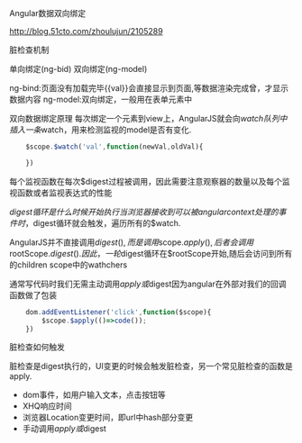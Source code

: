Angular数据双向绑定

http://blog.51cto.com/zhoulujun/2105289

脏检查机制

单向绑定(ng-bid) 双向绑定(ng-model)

ng-bind:页面没有加载完毕{{val}}会直接显示到页面,等数据渲染完成曾，才显示数据内容
ng-model:双向绑定，一般用在表单元素中

双向数据绑定原理
    每次绑定一个元素到view上，AngularJS就会向$watch队列中插入一条$watch，用来检测监视的model是否有变化.
```javascript
    $scope.$watch('val',function(newVal,oldVal){

    })
```

每个监视函数在每次$digest过程被调用，因此需要注意观察器的数量以及每个监视函数或者监视表达式的性能

$digest循环是什么时候开始执行
当浏览器接收到可以被angular context处理的事件时，$digest循环就会触发，遍历所有的$watch.

AngularJS并不直接调用$digest(),而是调用$scope.$apply(),后者会调用$rootScope.$digest().因此，一轮$digest循环在$rootScope开始,随后会访问到所有的children scope中的wathchers

通常写代码时我们无需主动调用$apply或$digest因为angular在外部对我们的回调函数做了包装
```javascript
    dom.addEventListener('click',function($scope){
        $scope.$apply(()=>code());
    })
```

脏检查如何触发

脏检查是digest执行的，UI变更的时候会触发脏检查，另一个常见脏检查的函数是apply.
- dom事件，如用户输入文本，点击按钮等
- XHQ响应时间
- 浏览器Location变更时间，即url中hash部分变更
- 手动调用$apply或$digest

